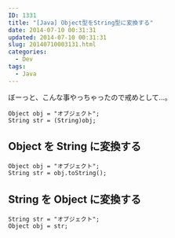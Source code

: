 ```yaml
---
ID: 1331
title: "[Java] Object型をString型に変換する"
date: 2014-07-10 00:31:31
updated: 2014-07-10 00:31:31
slug: 20140710003131.html
categories:
  - Dev
tags:
  - Java
---
```


ぼーっと、こんな事やっちゃったので戒めとして…。

<pre class="java"><code>Object obj = "オブジェクト";
String str = (String)obj;
</code></pre>
<!--more-->
<h2>Object を String に変換する</h2>
<pre class="java"><code>Object obj = "オブジェクト";
String str = obj.toString();</code></pre>

<h2>String を Object に変換する</h2>
<pre class="java"><code>String str = "オブジェクト";
Object obj = str;</code></pre>
